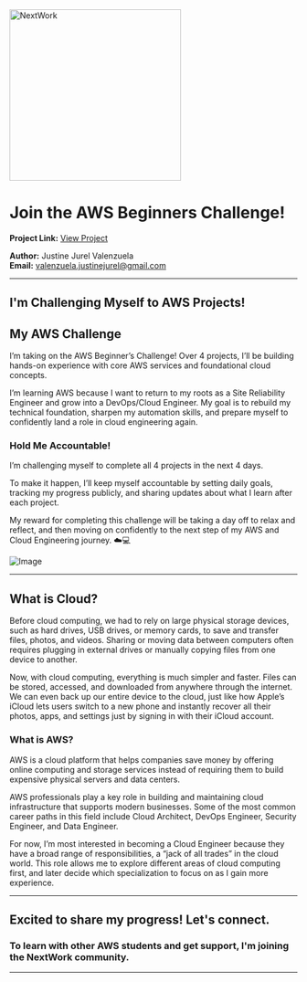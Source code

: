 <img src="https://cdn.prod.website-files.com/677c400686e724409a5a7409/6790ad949cf622dc8dcd9fe4_nextwork-logo-leather.svg" alt="NextWork" width="300" />

# Join the AWS Beginners Challenge!

**Project Link:** [View Project](http://learn.nextwork.org/projects/aws-beginners-challenge)

**Author:** Justine Jurel Valenzuela  
**Email:** valenzuela.justinejurel@gmail.com

---

## I'm Challenging Myself to AWS Projects!

## My AWS Challenge

I’m taking on the AWS Beginner’s Challenge!
Over 4 projects, I’ll be building hands-on experience with core AWS services and foundational cloud concepts.

I’m learning AWS because I want to return to my roots as a Site Reliability Engineer and grow into a DevOps/Cloud Engineer. My goal is to rebuild my technical foundation, sharpen my automation skills, and prepare myself to confidently land a role in cloud engineering again.

### Hold Me Accountable!

I’m challenging myself to complete all 4 projects in the next 4 days.

To make it happen, I’ll keep myself accountable by setting daily goals, tracking my progress publicly, and sharing updates about what I learn after each project.

My reward for completing this challenge will be taking a day off to relax and reflect, and then moving on confidently to the next step of my AWS and Cloud Engineering journey. ☁️💻

![Image](http://learn.nextwork.org/sparkling_silver_zealous_persimmon/uploads/aws-beginners-challenge_2345sthr)

---

## What is Cloud?

Before cloud computing, we had to rely on large physical storage devices, such as hard drives, USB drives, or memory cards, to save and transfer files, photos, and videos. Sharing or moving data between computers often requires plugging in external drives or manually copying files from one device to another.

Now, with cloud computing, everything is much simpler and faster. Files can be stored, accessed, and downloaded from anywhere through the internet. We can even back up our entire device to the cloud, just like how Apple’s iCloud lets users switch to a new phone and instantly recover all their photos, apps, and settings just by signing in with their iCloud account.

### What is AWS?

AWS is a cloud platform that helps companies save money by offering online computing and storage services instead of requiring them to build expensive physical servers and data centers.

AWS professionals play a key role in building and maintaining cloud infrastructure that supports modern businesses. Some of the most common career paths in this field include Cloud Architect, DevOps Engineer, Security Engineer, and Data Engineer.

For now, I’m most interested in becoming a Cloud Engineer because they have a broad range of responsibilities, a “jack of all trades” in the cloud world. This role allows me to explore different areas of cloud computing first, and later decide which specialization to focus on as I gain more experience.

---

## Excited to share my progress! Let's connect.

### To learn with other AWS students and get support, I'm joining the NextWork community.

---
